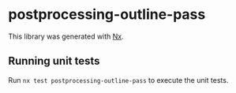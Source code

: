 # postprocessing-outline-pass

This library was generated with [Nx](https://nx.dev).

## Running unit tests

Run `nx test postprocessing-outline-pass` to execute the unit tests.

